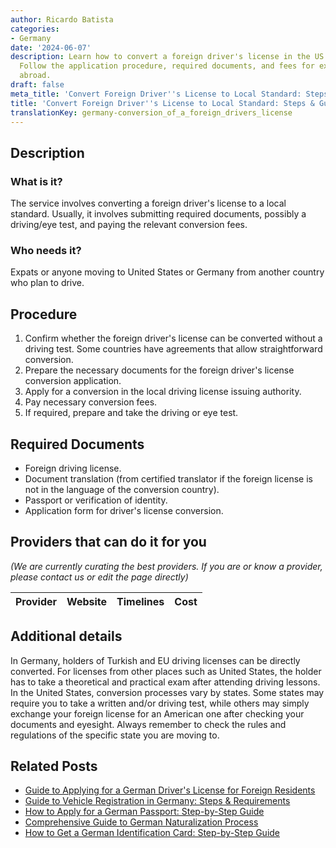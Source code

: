 ```yaml
---
author: Ricardo Batista
categories:
- Germany
date: '2024-06-07'
description: Learn how to convert a foreign driver's license in the US or Germany.
  Follow the application procedure, required documents, and fees for expats moving
  abroad.
draft: false
meta_title: 'Convert Foreign Driver''s License to Local Standard: Steps & Guide'
title: 'Convert Foreign Driver''s License to Local Standard: Steps & Guide'
translationKey: germany-conversion_of_a_foreign_drivers_license
---
```


## Description
### What is it?
The service involves converting a foreign driver's license to a local standard. Usually, it involves submitting required documents, possibly a driving/eye test, and paying the relevant conversion fees.

### Who needs it?
Expats or anyone moving to United States or Germany from another country who plan to drive.

## Procedure
1. Confirm whether the foreign driver's license can be converted without a driving test. Some countries have agreements that allow straightforward conversion.
2. Prepare the necessary documents for the foreign driver's license conversion application.
3. Apply for a conversion in the local driving license issuing authority.
4. Pay necessary conversion fees.
5. If required, prepare and take the driving or eye test.

## Required Documents
- Foreign driving license.
- Document translation (from certified translator if the foreign license is not in the language of the conversion country).
- Passport or verification of identity.
- Application form for driver's license conversion.

## Providers that can do it for you

_(We are currently curating the best providers. If you are or know a provider, please contact us or edit the page directly)_

| Provider        |     Website     |     Timelines    |       Cost      |
| --------------- | --------------- |  :-------------: | :-------------: |

## Additional details
In Germany, holders of Turkish and EU driving licenses can be directly converted. For licenses from other places such as United States, the holder has to take a theoretical and practical exam after attending driving lessons. In the United States, conversion processes vary by states. Some states may require you to take a written and/or driving test, while others may simply exchange your foreign license for an American one after checking your documents and eyesight. Always remember to check the rules and regulations of the specific state you are moving to.


## Related Posts

- [Guide to Applying for a German Driver's License for Foreign Residents](https://tramitit.com/guides/germany/application_for_a_drivers_license/)
- [Guide to Vehicle Registration in Germany: Steps & Requirements](https://tramitit.com/guides/germany/vehicle_registration/)
- [How to Apply for a German Passport: Step-by-Step Guide](https://tramitit.com/guides/germany/application_for_a_passport/)
- [Comprehensive Guide to German Naturalization Process](https://tramitit.com/guides/germany/application_for_naturalization/)
- [How to Get a German Identification Card: Step-by-Step Guide](https://tramitit.com/guides/germany/application_for_an_id_card/)